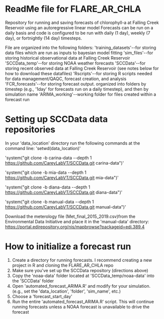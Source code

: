 # ReadMe file for FLARE_AR_CHLA
Repository for running and saving forecasts of chlorophyll-a at Falling Creek Reservoir using an autoregressive linear model
Forecasts can be run on a daily basis and code is configured to be run with daily (1 day), weekly (7 day), or fortnightly (14 day) timesteps.


File are organized into the following folders:
'training_datasets'--for storing data files which are run as inputs to bayesian model fitting
'sim_files'--for storing historical observational data at Falling Creek Reservoir
'SCCData_temp'--for storing NOAA weather forecasts
'SCCData'--for storing recent observed data at Falling Creek Reservoir (see notes below for how to download these datafiles) 
'Rscripts'--for storing R scripts needed for data management/QAQC, forecast creation, and analysis
'FCR_forecasts'--for storing forecast output. organized into folders by timestep (e.g., '1day' for forecasts run on a daily timestep), and then by simulation name
'ARIMA_working'--working folder for files created within a forecast run

# Setting up SCCData data repositories
In your 'data_location' directory run the following commands at the command line:
'setwd(data_location)'

'system("git clone -b carina-data --depth 1 https://github.com/CareyLabVT/SCCData.git carina-data")'

'system("git clone -b mia-data --depth 1 https://github.com/CareyLabVT/SCCData.git mia-data")'

'system("git clone -b diana-data --depth 1 https://github.com/CareyLabVT/SCCData.git diana-data")'

'system("git clone -b manual-data --depth 1 https://github.com/CareyLabVT/SCCData.git manual-data")'

Download the meterology file (Met_final_2015_2019.csv)from the Environmental Data Initiative and place it in the 'manual-data' directory: https://portal.edirepository.org/nis/mapbrowse?packageid=edi.389.4


# How to initialize a forecast run
1. Create a directory for running forecasts. I recommend creating a new project in R and cloning the FLARE_AR_CHLA repo 
2. Make sure you've set up the SCCData repository (directions above)
3. Copy the 'noaa-data' folder located at 'SCCData_temp/noaa-data' into the 'SCCData' folder
4. Open 'automated_forecast_ARIMA.R' and modify for your simulation. (e.g., set the 'data_location', 'folder', 'sim_name', etc.)
5. Choose a 'forecast_start_day'
6. Run the entire 'automated_forecast_ARIMA.R' script. This will continue running forecasts unless a NOAA forecast is unavailable to drive the forecast
